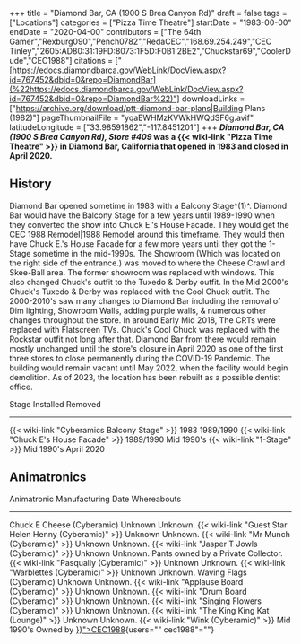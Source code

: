 +++
title = "Diamond Bar, CA (1900 S Brea Canyon Rd)"
draft = false
tags = ["Locations"]
categories = ["Pizza Time Theatre"]
startDate = "1983-00-00"
endDate = "2020-04-00"
contributors = ["The 64th Gamer","Rexburg090","Pench0782","RedaCEC","168.69.254.249","CEC Tinley","2605:AD80:31:19FD:8073:1F5D:F0B1:2BE2","Chuckstar69","CoolerDude","CEC1988"]
citations = ["[https://edocs.diamondbarca.gov/WebLink/DocView.aspx?id=767452&dbid=0&repo=DiamondBar](%22https://edocs.diamondbarca.gov/WebLink/DocView.aspx?id=767452&dbid=0&repo=DiamondBar%22)"]
downloadLinks = ["https://archive.org/download/ptt-diamond-bar-plans|Building Plans (1982)"]
pageThumbnailFile = "yqaEWHMzKVWkHWQdSF6g.avif"
latitudeLongitude = ["33.98591862","-117.8451201"]
+++
***Diamond Bar, CA (1900 S Brea Canyon Rd), Store #409* was a {{< wiki-link "Pizza Time Theatre" >}} in Diamond Bar, California that opened in 1983 and closed in April 2020.**

## History

Diamond Bar opened sometime in 1983 with a Balcony Stage^(1)^. Diamond Bar would have the Balcony Stage for a few years until 1989-1990 when they converted the show into Chuck E.'s House Facade. They would get the CEC 1988 Remodel|1988 Remodel around this timeframe. They would then have Chuck E.'s House Facade for a few more years until they got the 1-Stage sometime in the mid-1990s. The Showroom (Which was located on the right side of the entrance.) was moved to where the Cheese Crawl and Skee-Ball area. The former showroom was replaced with windows. This also changed Chuck's outfit to the Tuxedo & Derby outfit. In the Mid 2000's Chuck's Tuxedo & Derby was replaced with the Cool Chuck outfit. The 2000-2010's saw many changes to Diamond Bar including the removal of Dim lighting, Showroom Walls, adding purple walls, & numerous other changes throughout the store. In around Early Mid 2018, The CRTs were replaced with Flatscreen TVs. Chuck's Cool Chuck was replaced with the Rockstar outfit not long after that. Diamond Bar from there would remain mostly unchanged until the store's closure in April 2020 as one of the first three stores to close permanently during the COVID-19 Pandemic. The building would remain vacant until May 2022, when the facility would begin demolition. As of 2023, the location has been rebuilt as a possible dentist office.

  Stage                                              Installed     Removed
  -------------------------------------------------- ------------- -------------
  {{< wiki-link "Cyberamics Balcony Stage" >}}   1983          1989/1990
  {{< wiki-link "Chuck E's House Facade" >}}    1989/1990     Mid 1990's
  {{< wiki-link "1-Stage" >}}                    Mid 1990's   April 2020

## Animatronics

  Animatronic                                                  Manufacturing Date   Whereabouts
  ------------------------------------------------------------ -------------------- ---------------------------------------------------------------------
  Chuck E Cheese (Cyberamic)                                   Unknown              Unknown.
  {{< wiki-link "Guest Star Helen Henny (Cyberamic)" >}}   Unknown              Unknown.
  {{< wiki-link "Mr Munch (Cyberamic)" >}}                 Unknown              Unknown.
  {{< wiki-link "Jasper T Jowls (Cyberamic)" >}}           Unknown              Unknown. Pants owned by a Private Collector.
  {{< wiki-link "Pasqually (Cyberamic)" >}}                Unknown              Unknown.
  {{< wiki-link "Warblettes (Cyberamic)" >}}               Unknown              Unknown.
  Waving Flags (Cyberamic)                                     Unknown              Unknown.
  {{< wiki-link "Applause Board (Cyberamic)" >}}           Unknown              Unknown.
  {{< wiki-link "Drum Board (Cyberamic)" >}}               Unknown              Unknown.
  {{< wiki-link "Singing Flowers (Cyberamic)" >}}          Unknown              Unknown.
  {{< wiki-link "The King King Kat (Lounge)" >}}           Unknown              Unknown.
  {{< wiki-link "Wink (Cyberamic)" >}}                     Mid 1990's          Owned by [}}">CEC1988](%7B%7B%3C%20ref%20){users="" cec1988"=""}
